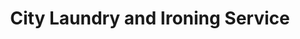 ---
title: "City Laundry and Ironing Service"
url: /edinburgh/city-laundry-and-ironing-service/
shop: laundry
---